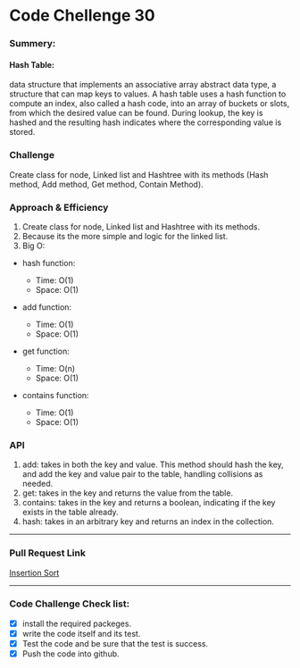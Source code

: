 # Code Chellenge 30

### Summery:

#### Hash Table:

data structure that implements an associative array abstract data type, a structure that can map keys to values. A hash table uses a hash function to compute an index, also called a hash code, into an array of buckets or slots, from which the desired value can be found. During lookup, the key is hashed and the resulting hash indicates where the corresponding value is stored.

### Challenge 

Create class for node, Linked list and Hashtree with its methods (Hash method, Add method, Get method, Contain Method).


### Approach & Efficiency
1. Create class for node, Linked list and Hashtree with its methods.
2. Because its the more simple and logic for the linked list.
3. Big O: 

* hash function: 

   - Time: O(1)
   - Space: O(1)

* add function: 

   - Time: O(1)
   - Space: O(1)


* get function: 

   - Time: O(n)
   - Space: O(1)


* contains function: 

   - Time: O(1)
   - Space: O(1)


### API

1. add: takes in both the key and value. This method should hash the key, and add the key and value pair to the table, handling collisions as needed.
2. get: takes in the key and returns the value from the table.
3. contains: takes in the key and returns a boolean, indicating if the key exists in the table already.
4. hash: takes in an arbitrary key and returns an index in the collection.


***********************************************************************************************
### Pull Request Link

[Insertion Sort](https://github.com/HaneenKh88/data-structures-and-algorithms/pull/41)


***********************************************************************************************


### Code Challenge Check list:


- [x] install the required packeges.
- [x] write the code itself and its test.
- [x] Test the code and be sure that the test is success.
- [x] Push the code into github.
